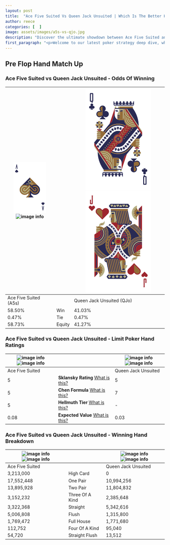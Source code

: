 ```yaml
---
layout: post
title:  "Ace Five Suited Vs Queen Jack Unsuited | Which Is The Better Hand In Poker? A Complete Guide"
author: reece
categories: [  ]
image: assets/images/a5s-vs-qjo.jpg
description: "Discover the ultimate showdown between Ace Five Suited and Queen Jack Unsuited in poker! Uncover the odds, strategies, and scenarios where one hand triumphs over the other. Get ready to up your poker game with this thrilling analysis."
first_paragraph: "<p>Welcome to our latest poker strategy deep dive, where we're pitting two distinct hands against each other in a high-stakes showdown: Ace Five Suited vs Queen Jack Unsuited.</p><p>In the dynamic world of poker, every decision counts, and knowing which hand holds the upper hand is key to your success at the table.</p><p>In this article, we'll dissect these two hands, explore the scenarios where one dominates the other, and equip you with the knowledge to make strategic choices that can tip the odds in your favor.</p><p>Get ready to unravel the intriguing dynamics of these poker hands and elevate your game to new heights.</p>"
---
```




[comment]: # (sp0)

## Pre Flop Hand Match Up

<div class="table hand-ratings" markdown="1"> 



### Ace Five Suited vs Queen Jack Unsuited - Odds Of Winning


    
| ![image info](assets/images/hand1/a.png) ![image info](assets/images/hand1/5s.png) |  | ![image info](assets/images/hand2/q.png) ![image info](assets/images/hand2/jo.png) |
| -------- | -------- | -------- |
| Ace Five Suited (A5s) |  | Queen Jack Unsuited (QJo) |
| 58.50% | Win | 41.03% |
| 0.47% | Tie | 0.47% |
| 58.73% | Equity | 41.27% |




[comment]: # (sp1)



### Ace Five Suited vs Queen Jack Unsuited - Limit Poker Hand Ratings


    
| ![image info](https://www.riverpairs.com/assets/images/hand1/a.png) ![image info](https://www.riverpairs.com/assets/images/hand1/5s.png) |  | ![image info](https://www.riverpairs.com/assets/images/hand2/q.png) ![image info](https://www.riverpairs.com/assets/images/hand2/jo.png) |
| -------- | -------- | -------- |
| Ace Five Suited |  | Queen Jack Unsuited |
| 5 | **Sklansky Rating** [What is this?](/sklansky-rating-explained) | 5 |
| 5 | **Chen Formula** [What is this?](/chen-formula-explained) | 7 |
| 5 | **Hellmuth Tier** [What is this?](/Hellmuth-tier-explained) | - |
| 0.08 | **Expected Value** [What is this?](/expected-value-explained) | 0.03 |




[comment]: # (sp2)



### Ace Five Suited vs Queen Jack Unsuited - Winning Hand Breakdown


    
| ![image info](https://www.riverpairs.com/assets/images/hand1/a.png) ![image info](https://www.riverpairs.com/assets/images/hand1/5s.png) |  | ![image info](https://www.riverpairs.com/assets/images/hand2/q.png) ![image info](https://www.riverpairs.com/assets/images/hand2/jo.png) |
| -------- | -------- | -------- |
| Ace Five Suited |  | Queen Jack Unsuited |
| 3,213,000 | High Card | 0 |
| 17,552,448 | One Pair | 10,994,256 |
| 13,895,928 | Two Pair | 11,804,832 |
| 3,152,232 | Three Of A Kind | 2,385,648 |
| 3,322,368 | Straight | 5,342,616 |
| 5,006,808 | Flush | 1,315,800 |
| 1,769,472 | Full House | 1,771,680 |
| 112,752 | Four Of A Kind | 95,040 |
| 54,720 | Straight Flush | 13,512 |




[comment]: # (sp3)



</div>

[comment]: # (sp4)



[comment]: # (sp5)

